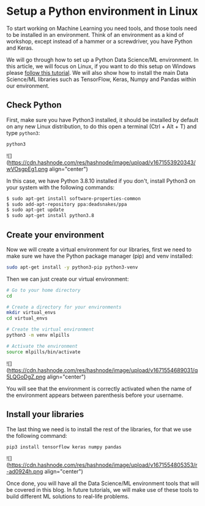 # Setup a Python environment in Linux

To start working on Machine Learning you need tools, and those tools need to be installed in an environment. Think of an environment as a kind of workshop, except instead of a hammer or a screwdriver, you have Python and Keras.

We will go through how to set up a Python Data Science/ML environment. In this article, we will focus on Linux, if you want to do this setup on Windows please [follow this tutorial](https://mlpills.dev/setup/setup-a-python-environment-in-windows/). We will also show how to install the main Data Science/ML libraries such as TensorFlow, Keras, Numpy and Pandas within our environment.

## Check Python

First, make sure you have Python3 installed, it should be installed by default on any new Linux distribution, to do this open a terminal (Ctrl + Alt + T) and type `python3`:

```bash
python3
```

![](https://cdn.hashnode.com/res/hashnode/image/upload/v1671553920343/wVOsgpEg1.png align="center")

In this case, we have Python 3.8.10 installed if you don't, install Python3 on your system with the following commands:

```bash
$ sudo apt-get install software-properties-common
$ sudo add-apt-repository ppa:deadsnakes/ppa
$ sudo apt-get update
$ sudo apt-get install python3.8
```

## Create your environment

Now we will create a virtual environment for our libraries, first we need to make sure we have the Python package manager (pip) and venv installed:

```bash
sudo apt-get install -y python3-pip python3-venv
```

Then we can just create our virtual environment:

```bash
# Go to your home directory
cd

# Create a directory for your environments 
mkdir virtual_envs
cd virtual_envs

# Create the virtual environment
python3 -m venv mlpills

# Activate the environment
source mlpills/bin/activate
```

![](https://cdn.hashnode.com/res/hashnode/image/upload/v1671554689031/q5LQGoDgZ.png align="center")

You will see that the environment is correctly activated when the name of the environment appears between parenthesis before your username.

## Install your libraries

The last thing we need is to install the rest of the libraries, for that we use the following command:

```bash
pip3 install tensorflow keras numpy pandas
```

![](https://cdn.hashnode.com/res/hashnode/image/upload/v1671554805353/r-ad0924h.png align="center")

Once done, you will have all the Data Science/ML environment tools that will be covered in this blog. In future tutorials, we will make use of these tools to build different ML solutions to real-life problems.